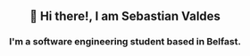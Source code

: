<div align="center">
  <h2>👋 Hi there!, I am Sebastian Valdes</h2>
  <h3>I'm a software engineering student based in Belfast.</h3>
<!--
<img width='49%' align="center"src="https://github-readme-stats.vercel.app/api/pin/?username=svaldes04&repo=deadwood-south&border_color=02D892&bg_color=0D1117&title_color=C9D1D9&text_color=8B949E&icon_color=02D892" />
-->
</div>




<!--
**svaldes04/svaldes04** is a ✨ _special_ ✨ repository because its `README.md` (this file) appears on your GitHub profile.

Here are some ideas to get you started:

- 🔭 I’m currently working on ...
- 🌱 I’m currently learning ...
- 👯 I’m looking to collaborate on ...
- 🤔 I’m looking for help with ...
- 💬 Ask me about ...
- 📫 How to reach me: ...
- 😄 Pronouns: ...
- ⚡ Fun fact: ...
-->
